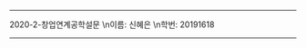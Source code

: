 *******************************
2020-2-창업연계공학설문
\n이름: 신혜은
\n학번: 20191618
*******************************
